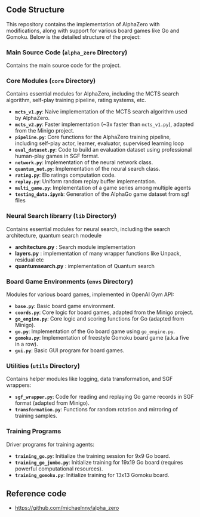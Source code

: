 ## Code Structure

This repository contains the implementation of AlphaZero with modifications, along with support for various board games like Go and Gomoku. Below is the detailed structure of the project:

### Main Source Code (`alpha_zero` Directory)
Contains the main source code for the project.

### Core Modules (`core` Directory)
Contains essential modules for AlphaZero, including the MCTS search algorithm, self-play training pipeline, rating systems, etc.

- **`mcts_v1.py`**: Naive implementation of the MCTS search algorithm used by AlphaZero.
- **`mcts_v2.py`**: Faster implementation (~3x faster than `mcts_v1.py`), adapted from the Minigo project.
- **`pipeline.py`**: Core functions for the AlphaZero training pipeline, including self-play actor, learner, evaluator, supervised learning loop
- **`eval_dataset.py`**: Code to build an evaluation dataset using professional human-play games in SGF format.
- **`network.py`**: Implementation of the neural network class.
- **`quantum_net.py`**: Implementation of the neural search class.
- **`rating.py`**: Elo ratings computation code.
- **`replay.py`**: Uniform random replay buffer implementation.
- **`multi_game.py`**: Implementation of a game series among multiple agents
- **`testing_data.ipynb`**: Generation of the AlphaGo game dataset from sgf files

### Neural Search librarry (`lib` Directory)
Contains essential modules for neural search, including the search architecture, quantum search modeule
- **architecture.py** : Search module implementation
- **layers.py** : implementation of many wrapper functions like Unpack, residual etc
- **quantumsearch.py** : implementation of Quantum search

### Board Game Environments (`envs` Directory)
Modules for various board games, implemented in OpenAI Gym API:

- **`base.py`**: Basic board game environment.
- **`coords.py`**: Core logic for board games, adapted from the Minigo project.
- **`go_engine.py`**: Core logic and scoring functions for Go (adapted from Minigo).
- **`go.py`**: Implementation of the Go board game using `go_engine.py`.
- **`gomoku.py`**: Implementation of freestyle Gomoku board game (a.k.a five in a row).
- **`gui.py`**: Basic GUI program for board games.

### Utilities (`utils` Directory)
Contains helper modules like logging, data transformation, and SGF wrappers:

- **`sgf_wrapper.py`**: Code for reading and replaying Go game records in SGF format (adapted from Minigo).
- **`transformation.py`**: Functions for random rotation and mirroring of training samples.


### Training Programs
Driver programs for training agents:

- **`training_go.py`**: Initialize the training session for 9x9 Go board.
- **`training_go_jumbo.py`**: Initialize training for 19x19 Go board (requires powerful computational resources).
- **`training_gomoku.py`**: Initialize training for 13x13 Gomoku board.

## Reference code
- https://github.com/michaelnny/alpha_zero

